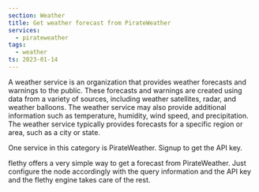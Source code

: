 ```yaml
---
section: Weather
title: Get weather forecast from PirateWeather
services:
  - pirateweather
tags:
  - weather
ts: 2023-01-14
---
```


A weather service is an organization that provides weather forecasts and warnings to the public. These forecasts and warnings are created using data from a variety of sources, including weather satellites, radar, and weather balloons. The weather service may also provide additional information such as temperature, humidity, wind speed, and precipitation. The weather service typically provides forecasts for a specific region or area, such as a city or state.

One service in this category is PirateWeather. Signup to get the API key.

flethy offers a very simple way to get a forecast from PirateWeather. Just configure the node accordingly with the query information and the API key and the flethy engine takes care of the rest.
